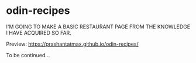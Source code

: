 # odin-recipes

I'M GOING TO MAKE A BASIC RESTAURANT PAGE FROM THE KNOWLEDGE I HAVE ACQUIRED SO FAR.

Preview: https://prashantatmax.github.io/odin-recipes/


To be continued... 
 